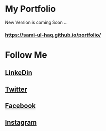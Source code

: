 # My Portfolio
New Version is coming Soon ...
### https://sami-ul-haq.github.io/portfolio/

# Follow Me 
## [LinkeDin](https://www.linkedin.com/in/sami-ul-haq/)
## [Twitter](https://twitter.com/samiulhaqdev)
## [Facebook](https://www.facebook.com/sami.ul.haq.2017)
## [Instagram](https://www.instagram.com/_samiulhaq/)
